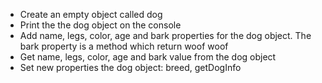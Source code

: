 - Create an empty object called dog
- Print the the dog object on the console
- Add name, legs, color, age and bark properties for the dog object. The bark property is a method which return woof woof
- Get name, legs, color, age and bark value from the dog object
- Set new properties the dog object: breed, getDogInfo
